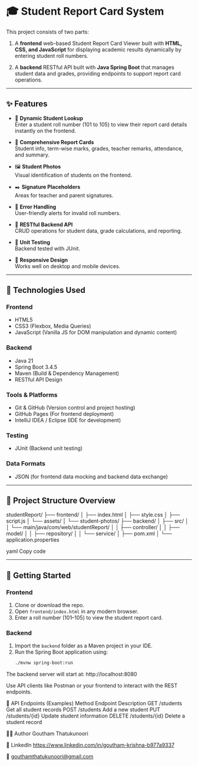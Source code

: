 # 🎓 Student Report Card System

This project consists of two parts:

1. A **frontend** web-based Student Report Card Viewer built with **HTML, CSS, and JavaScript** for displaying academic results dynamically by entering student roll numbers.

2. A **backend** RESTful API built with **Java Spring Boot** that manages student data and grades, providing endpoints to support report card operations.

---

## ✨ Features

- 🎯 **Dynamic Student Lookup**  
  Enter a student roll number (101 to 105) to view their report card details instantly on the frontend.

- 📝 **Comprehensive Report Cards**  
  Student info, term-wise marks, grades, teacher remarks, attendance, and summary.

- 🖼️ **Student Photos**  
  Visual identification of students on the frontend.

- ✒️ **Signature Placeholders**  
  Areas for teacher and parent signatures.

- 🚫 **Error Handling**  
  User-friendly alerts for invalid roll numbers.

- 🔗 **RESTful Backend API**  
  CRUD operations for student data, grade calculations, and reporting.

- 🧪 **Unit Testing**  
  Backend tested with JUnit.

- 📱 **Responsive Design**  
  Works well on desktop and mobile devices.

---

## 🔧 Technologies Used

### Frontend  
- HTML5  
- CSS3 (Flexbox, Media Queries)  
- JavaScript (Vanilla JS for DOM manipulation and dynamic content)

### Backend  
- Java 21  
- Spring Boot 3.4.5  
- Maven (Build & Dependency Management)  
- RESTful API Design  

### Tools & Platforms  
- Git & GitHub (Version control and project hosting)  
- GitHub Pages (For frontend deployment)  
- IntelliJ IDEA / Eclipse (IDE for development)  

### Testing  
- JUnit (Backend unit testing)  

### Data Formats  
- JSON (for frontend data mocking and backend data exchange)

---

## 📁 Project Structure Overview

studentReport/
├── frontend/
│ ├── index.html
│ ├── style.css
│ ├── script.js
│ └── assets/
│ └── student-photos/
├── backend/
│ ├── src/
│ │ └── main/java/com/web/studentReport/
│ │ ├── controller/
│ │ ├── model/
│ │ ├── repository/
│ │ └── service/
│ ├── pom.xml
│ └── application.properties

yaml
Copy code

---

## 🚀 Getting Started

### Frontend  
1. Clone or download the repo.  
2. Open `frontend/index.html` in any modern browser.  
3. Enter a roll number (101–105) to view the student report card.

### Backend  
1. Import the `backend` folder as a Maven project in your IDE.  
2. Run the Spring Boot application using:  
   ```bash
   ./mvnw spring-boot:run
The backend server will start at: http://localhost:8080

Use API clients like Postman or your frontend to interact with the REST endpoints.

📡 API Endpoints (Examples)
Method	Endpoint	Description
GET	/students	Get all student records
POST	/students	Add a new student
PUT	/students/{id}	Update student information
DELETE	/students/{id}	Delete a student record

👨‍💻 Author
Goutham Thatukunoori

🔗 LinkedIn
https://www.linkedin.com/in/goutham-krishna-b977a9337

📧 gouthamthatukunoori@gmail.com
